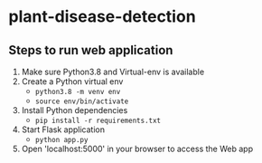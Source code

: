 # plant-disease-detection

## Steps to run web application
1. Make sure Python3.8 and Virtual-env is available
2. Create a Python virtual env
   - ```python3.8 -m venv env```
   - ```source env/bin/activate```
3. Install Python dependencies
   - ```pip install -r requirements.txt```
4. Start Flask application
   - ```python app.py```
5. Open 'localhost:5000' in your browser to access the Web app
